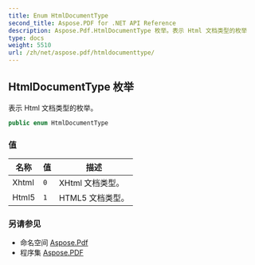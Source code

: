 ```yaml
---
title: Enum HtmlDocumentType
second_title: Aspose.PDF for .NET API Reference
description: Aspose.Pdf.HtmlDocumentType 枚举。表示 Html 文档类型的枚举
type: docs
weight: 5510
url: /zh/net/aspose.pdf/htmldocumenttype/
---
```

## HtmlDocumentType 枚举

表示 Html 文档类型的枚举。

```csharp
public enum HtmlDocumentType
```

### 值

| 名称 | 值 | 描述 |
| --- | --- | --- |
| Xhtml | `0` | XHtml 文档类型。 |
| Html5 | `1` | HTML5 文档类型。 |

### 另请参见

* 命名空间 [Aspose.Pdf](../../aspose.pdf/)
* 程序集 [Aspose.PDF](../../)